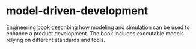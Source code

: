 # model-driven-development
Engineering book describing how modeling and simulation can be used to enhance a product development. The book includes executable models relying on different standards and tools.
